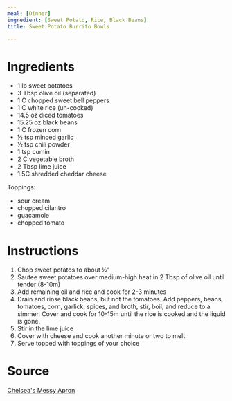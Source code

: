 ```yaml
---
meal: [Dinner]
ingredient: [Sweet Potato, Rice, Black Beans]
title: Sweet Potato Burrito Bowls

---
```


# Ingredients

 * 1 lb sweet potatoes
 * 3 Tbsp olive oil (separated)
 * 1 C chopped sweet bell peppers
 * 1 C white rice (un-cooked)
 * 14.5 oz diced tomatoes
 * 15.25 oz black beans
 * 1 C frozen corn
 * &frac12; tsp minced garlic
 * &frac12; tsp chili powder
 * 1 tsp cumin
 * 2 C vegetable broth
 * 2 Tbsp lime juice
 * 1.5C shredded cheddar cheese

Toppings:

 * sour cream
 * chopped cilantro
 * guacamole
 * chopped tomato

# Instructions

 1.  Chop sweet potatos to about &frac12;"
 1.  Sautee sweet potatoes over medium-high heat in 2 Tbsp of olive oil until tender (8-10m)
 1.  Add remaining oil and rice and cook for 2-3 minutes
 1.  Drain and rinse black beans, but not the tomatoes.  Add peppers, beans, tomatoes, corn, garlick, spices, and broth, stir, boil, and reduce to a simmer.  Cover and cook for 10-15m until the rice is cooked and the liquid is gone.
 1.  Stir in the lime juice
 1.  Cover with cheese and cook another minute or two to melt
 1.  Serve topped with toppings of your choice

# Source

[Chelsea's Messy Apron](http://www.chelseasmessyapron.com/one-skillet-sweet-potato-burrito-bowls/)
